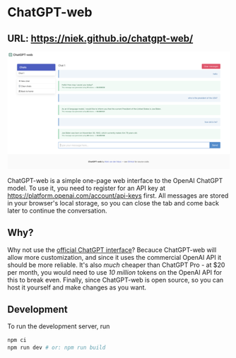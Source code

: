 # ChatGPT-web

## **URL**: https://niek.github.io/chatgpt-web/

![Screenshot of ChatGPT-web](.github/screenshot.png)

ChatGPT-web is a simple one-page web interface to the OpenAI ChatGPT model. To use it, you need to register for an API key at https://platform.openai.com/account/api-keys first. All messages are stored in your browser's local storage, so you can close the tab and come back later to continue the conversation.

## Why?

Why not use the [official ChatGPT interface](https://chat.openai.com/)? Becauce ChatGPT-web will allow more customization, and since it uses the commercial OpenAI API it should be more reliable. It's also *much* cheaper than ChatGPT Pro - at $20 per month, you would need to use *10 million* tokens on the OpenAI API for this to break even. Finally, since ChatGPT-web is open source, so you can host it yourself and make changes as you want.

## Development

To run the development server, run

```bash
npm ci
npm run dev # or: npm run build
```